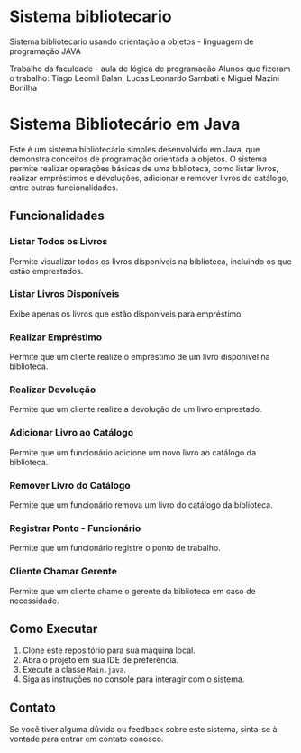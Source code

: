 # Sistema bibliotecario
Sistema bibliotecario usando orientação a objetos - linguagem de programação JAVA

Trabalho da faculdade - aula de lógica de programação
Alunos que fizeram o trabalho: Tiago Leomil Balan, Lucas Leonardo Sambati e Miguel Mazini Bonilha

# Sistema Bibliotecário em Java

Este é um sistema bibliotecário simples desenvolvido em Java, que demonstra conceitos de programação orientada a objetos. O sistema permite realizar operações básicas de uma biblioteca, como listar livros, realizar empréstimos e devoluções, adicionar e remover livros do catálogo, entre outras funcionalidades.

## Funcionalidades

### Listar Todos os Livros

Permite visualizar todos os livros disponíveis na biblioteca, incluindo os que estão emprestados.

### Listar Livros Disponíveis

Exibe apenas os livros que estão disponíveis para empréstimo.

### Realizar Empréstimo

Permite que um cliente realize o empréstimo de um livro disponível na biblioteca.

### Realizar Devolução

Permite que um cliente realize a devolução de um livro emprestado.

### Adicionar Livro ao Catálogo

Permite que um funcionário adicione um novo livro ao catálogo da biblioteca.

### Remover Livro do Catálogo

Permite que um funcionário remova um livro do catálogo da biblioteca.

### Registrar Ponto - Funcionário

Permite que um funcionário registre o ponto de trabalho.

### Cliente Chamar Gerente

Permite que um cliente chame o gerente da biblioteca em caso de necessidade.

## Como Executar

1. Clone este repositório para sua máquina local.
2. Abra o projeto em sua IDE de preferência.
3. Execute a classe `Main.java`.
4. Siga as instruções no console para interagir com o sistema.

## Contato

Se você tiver alguma dúvida ou feedback sobre este sistema, sinta-se à vontade para entrar em contato conosco.
